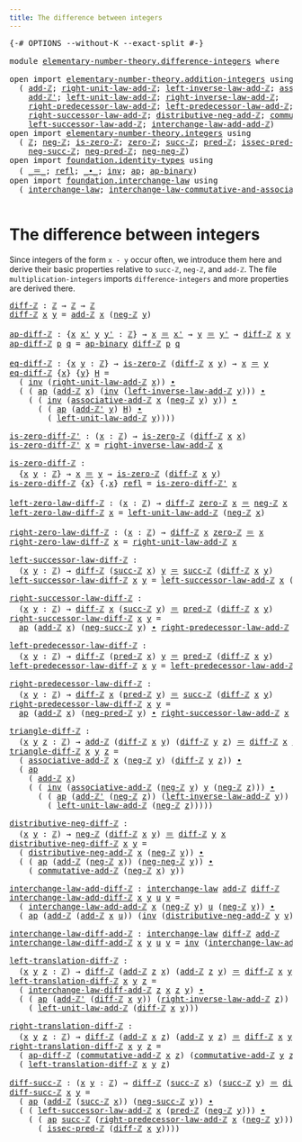```yaml
---
title: The difference between integers
---
```


<pre class="Agda"><a id="57" class="Symbol">{-#</a> <a id="61" class="Keyword">OPTIONS</a> <a id="69" class="Pragma">--without-K</a> <a id="81" class="Pragma">--exact-split</a> <a id="95" class="Symbol">#-}</a>

<a id="100" class="Keyword">module</a> <a id="107" href="elementary-number-theory.difference-integers.html" class="Module">elementary-number-theory.difference-integers</a> <a id="152" class="Keyword">where</a>

<a id="159" class="Keyword">open</a> <a id="164" class="Keyword">import</a> <a id="171" href="elementary-number-theory.addition-integers.html" class="Module">elementary-number-theory.addition-integers</a> <a id="214" class="Keyword">using</a>
  <a id="222" class="Symbol">(</a> <a id="224" href="elementary-number-theory.addition-integers.html#1505" class="Function">add-ℤ</a><a id="229" class="Symbol">;</a> <a id="231" href="elementary-number-theory.addition-integers.html#2048" class="Function">right-unit-law-add-ℤ</a><a id="251" class="Symbol">;</a> <a id="253" href="elementary-number-theory.addition-integers.html#7179" class="Function">left-inverse-law-add-ℤ</a><a id="275" class="Symbol">;</a> <a id="277" href="elementary-number-theory.addition-integers.html#5260" class="Function">associative-add-ℤ</a><a id="294" class="Symbol">;</a>
    <a id="300" href="elementary-number-theory.addition-integers.html#1739" class="Function">add-ℤ&#39;</a><a id="306" class="Symbol">;</a> <a id="308" href="elementary-number-theory.addition-integers.html#1957" class="Function">left-unit-law-add-ℤ</a><a id="327" class="Symbol">;</a> <a id="329" href="elementary-number-theory.addition-integers.html#7685" class="Function">right-inverse-law-add-ℤ</a><a id="352" class="Symbol">;</a>
    <a id="358" href="elementary-number-theory.addition-integers.html#2918" class="Function">right-predecessor-law-add-ℤ</a><a id="385" class="Symbol">;</a> <a id="387" href="elementary-number-theory.addition-integers.html#2441" class="Function">left-predecessor-law-add-ℤ</a><a id="413" class="Symbol">;</a>
    <a id="419" href="elementary-number-theory.addition-integers.html#4016" class="Function">right-successor-law-add-ℤ</a><a id="444" class="Symbol">;</a> <a id="446" href="elementary-number-theory.addition-integers.html#10015" class="Function">distributive-neg-add-ℤ</a><a id="468" class="Symbol">;</a> <a id="470" href="elementary-number-theory.addition-integers.html#6403" class="Function">commutative-add-ℤ</a><a id="487" class="Symbol">;</a>
    <a id="493" href="elementary-number-theory.addition-integers.html#3554" class="Function">left-successor-law-add-ℤ</a><a id="517" class="Symbol">;</a> <a id="519" href="elementary-number-theory.addition-integers.html#8631" class="Function">interchange-law-add-add-ℤ</a><a id="544" class="Symbol">)</a>
<a id="546" class="Keyword">open</a> <a id="551" class="Keyword">import</a> <a id="558" href="elementary-number-theory.integers.html" class="Module">elementary-number-theory.integers</a> <a id="592" class="Keyword">using</a>
  <a id="600" class="Symbol">(</a> <a id="602" href="elementary-number-theory.integers.html#1910" class="Function">ℤ</a><a id="603" class="Symbol">;</a> <a id="605" href="elementary-number-theory.integers.html#3929" class="Function">neg-ℤ</a><a id="610" class="Symbol">;</a> <a id="612" href="elementary-number-theory.integers.html#2199" class="Function">is-zero-ℤ</a><a id="621" class="Symbol">;</a> <a id="623" href="elementary-number-theory.integers.html#2163" class="Function">zero-ℤ</a><a id="629" class="Symbol">;</a> <a id="631" href="elementary-number-theory.integers.html#3504" class="Function">succ-ℤ</a><a id="637" class="Symbol">;</a> <a id="639" href="elementary-number-theory.integers.html#3657" class="Function">pred-ℤ</a><a id="645" class="Symbol">;</a> <a id="647" href="elementary-number-theory.integers.html#4381" class="Function">issec-pred-ℤ</a><a id="659" class="Symbol">;</a>
    <a id="665" href="elementary-number-theory.integers.html#6415" class="Function">neg-succ-ℤ</a><a id="675" class="Symbol">;</a> <a id="677" href="elementary-number-theory.integers.html#6216" class="Function">neg-pred-ℤ</a><a id="687" class="Symbol">;</a> <a id="689" href="elementary-number-theory.integers.html#5664" class="Function">neg-neg-ℤ</a><a id="698" class="Symbol">)</a>
<a id="700" class="Keyword">open</a> <a id="705" class="Keyword">import</a> <a id="712" href="foundation.identity-types.html" class="Module">foundation.identity-types</a> <a id="738" class="Keyword">using</a>
  <a id="746" class="Symbol">(</a> <a id="748" href="foundation-core.identity-types.html#1865" class="Function Operator">_＝_</a><a id="751" class="Symbol">;</a> <a id="753" href="foundation-core.identity-types.html#1820" class="InductiveConstructor">refl</a><a id="757" class="Symbol">;</a> <a id="759" href="foundation-core.identity-types.html#2425" class="Function Operator">_∙_</a><a id="762" class="Symbol">;</a> <a id="764" href="foundation-core.identity-types.html#2729" class="Function">inv</a><a id="767" class="Symbol">;</a> <a id="769" href="foundation-core.identity-types.html#4003" class="Function">ap</a><a id="771" class="Symbol">;</a> <a id="773" href="foundation-core.identity-types.html#7450" class="Function">ap-binary</a><a id="782" class="Symbol">)</a>
<a id="784" class="Keyword">open</a> <a id="789" class="Keyword">import</a> <a id="796" href="foundation.interchange-law.html" class="Module">foundation.interchange-law</a> <a id="823" class="Keyword">using</a>
  <a id="831" class="Symbol">(</a> <a id="833" href="foundation.interchange-law.html#1655" class="Function">interchange-law</a><a id="848" class="Symbol">;</a> <a id="850" href="foundation.interchange-law.html#1771" class="Function">interchange-law-commutative-and-associative</a><a id="893" class="Symbol">)</a>

</pre>
# The difference between integers

Since integers of the form `x - y` occur often, we introduce them here and derive their basic properties relative to `succ-ℤ`, `neg-ℤ`, and `add-ℤ`. The file `multiplication-integers` imports `difference-integers` and more properties are derived there.

<pre class="Agda"><a id="diff-ℤ"></a><a id="1194" href="elementary-number-theory.difference-integers.html#1194" class="Function">diff-ℤ</a> <a id="1201" class="Symbol">:</a> <a id="1203" href="elementary-number-theory.integers.html#1910" class="Function">ℤ</a> <a id="1205" class="Symbol">→</a> <a id="1207" href="elementary-number-theory.integers.html#1910" class="Function">ℤ</a> <a id="1209" class="Symbol">→</a> <a id="1211" href="elementary-number-theory.integers.html#1910" class="Function">ℤ</a>
<a id="1213" href="elementary-number-theory.difference-integers.html#1194" class="Function">diff-ℤ</a> <a id="1220" href="elementary-number-theory.difference-integers.html#1220" class="Bound">x</a> <a id="1222" href="elementary-number-theory.difference-integers.html#1222" class="Bound">y</a> <a id="1224" class="Symbol">=</a> <a id="1226" href="elementary-number-theory.addition-integers.html#1505" class="Function">add-ℤ</a> <a id="1232" href="elementary-number-theory.difference-integers.html#1220" class="Bound">x</a> <a id="1234" class="Symbol">(</a><a id="1235" href="elementary-number-theory.integers.html#3929" class="Function">neg-ℤ</a> <a id="1241" href="elementary-number-theory.difference-integers.html#1222" class="Bound">y</a><a id="1242" class="Symbol">)</a>

<a id="ap-diff-ℤ"></a><a id="1245" href="elementary-number-theory.difference-integers.html#1245" class="Function">ap-diff-ℤ</a> <a id="1255" class="Symbol">:</a> <a id="1257" class="Symbol">{</a><a id="1258" href="elementary-number-theory.difference-integers.html#1258" class="Bound">x</a> <a id="1260" href="elementary-number-theory.difference-integers.html#1260" class="Bound">x&#39;</a> <a id="1263" href="elementary-number-theory.difference-integers.html#1263" class="Bound">y</a> <a id="1265" href="elementary-number-theory.difference-integers.html#1265" class="Bound">y&#39;</a> <a id="1268" class="Symbol">:</a> <a id="1270" href="elementary-number-theory.integers.html#1910" class="Function">ℤ</a><a id="1271" class="Symbol">}</a> <a id="1273" class="Symbol">→</a> <a id="1275" href="elementary-number-theory.difference-integers.html#1258" class="Bound">x</a> <a id="1277" href="foundation-core.identity-types.html#1865" class="Function Operator">＝</a> <a id="1279" href="elementary-number-theory.difference-integers.html#1260" class="Bound">x&#39;</a> <a id="1282" class="Symbol">→</a> <a id="1284" href="elementary-number-theory.difference-integers.html#1263" class="Bound">y</a> <a id="1286" href="foundation-core.identity-types.html#1865" class="Function Operator">＝</a> <a id="1288" href="elementary-number-theory.difference-integers.html#1265" class="Bound">y&#39;</a> <a id="1291" class="Symbol">→</a> <a id="1293" href="elementary-number-theory.difference-integers.html#1194" class="Function">diff-ℤ</a> <a id="1300" href="elementary-number-theory.difference-integers.html#1258" class="Bound">x</a> <a id="1302" href="elementary-number-theory.difference-integers.html#1263" class="Bound">y</a> <a id="1304" href="foundation-core.identity-types.html#1865" class="Function Operator">＝</a> <a id="1306" href="elementary-number-theory.difference-integers.html#1194" class="Function">diff-ℤ</a> <a id="1313" href="elementary-number-theory.difference-integers.html#1260" class="Bound">x&#39;</a> <a id="1316" href="elementary-number-theory.difference-integers.html#1265" class="Bound">y&#39;</a>
<a id="1319" href="elementary-number-theory.difference-integers.html#1245" class="Function">ap-diff-ℤ</a> <a id="1329" href="elementary-number-theory.difference-integers.html#1329" class="Bound">p</a> <a id="1331" href="elementary-number-theory.difference-integers.html#1331" class="Bound">q</a> <a id="1333" class="Symbol">=</a> <a id="1335" href="foundation-core.identity-types.html#7450" class="Function">ap-binary</a> <a id="1345" href="elementary-number-theory.difference-integers.html#1194" class="Function">diff-ℤ</a> <a id="1352" href="elementary-number-theory.difference-integers.html#1329" class="Bound">p</a> <a id="1354" href="elementary-number-theory.difference-integers.html#1331" class="Bound">q</a>

<a id="eq-diff-ℤ"></a><a id="1357" href="elementary-number-theory.difference-integers.html#1357" class="Function">eq-diff-ℤ</a> <a id="1367" class="Symbol">:</a> <a id="1369" class="Symbol">{</a><a id="1370" href="elementary-number-theory.difference-integers.html#1370" class="Bound">x</a> <a id="1372" href="elementary-number-theory.difference-integers.html#1372" class="Bound">y</a> <a id="1374" class="Symbol">:</a> <a id="1376" href="elementary-number-theory.integers.html#1910" class="Function">ℤ</a><a id="1377" class="Symbol">}</a> <a id="1379" class="Symbol">→</a> <a id="1381" href="elementary-number-theory.integers.html#2199" class="Function">is-zero-ℤ</a> <a id="1391" class="Symbol">(</a><a id="1392" href="elementary-number-theory.difference-integers.html#1194" class="Function">diff-ℤ</a> <a id="1399" href="elementary-number-theory.difference-integers.html#1370" class="Bound">x</a> <a id="1401" href="elementary-number-theory.difference-integers.html#1372" class="Bound">y</a><a id="1402" class="Symbol">)</a> <a id="1404" class="Symbol">→</a> <a id="1406" href="elementary-number-theory.difference-integers.html#1370" class="Bound">x</a> <a id="1408" href="foundation-core.identity-types.html#1865" class="Function Operator">＝</a> <a id="1410" href="elementary-number-theory.difference-integers.html#1372" class="Bound">y</a>
<a id="1412" href="elementary-number-theory.difference-integers.html#1357" class="Function">eq-diff-ℤ</a> <a id="1422" class="Symbol">{</a><a id="1423" href="elementary-number-theory.difference-integers.html#1423" class="Bound">x</a><a id="1424" class="Symbol">}</a> <a id="1426" class="Symbol">{</a><a id="1427" href="elementary-number-theory.difference-integers.html#1427" class="Bound">y</a><a id="1428" class="Symbol">}</a> <a id="1430" href="elementary-number-theory.difference-integers.html#1430" class="Bound">H</a> <a id="1432" class="Symbol">=</a>
  <a id="1436" class="Symbol">(</a> <a id="1438" href="foundation-core.identity-types.html#2729" class="Function">inv</a> <a id="1442" class="Symbol">(</a><a id="1443" href="elementary-number-theory.addition-integers.html#2048" class="Function">right-unit-law-add-ℤ</a> <a id="1464" href="elementary-number-theory.difference-integers.html#1423" class="Bound">x</a><a id="1465" class="Symbol">))</a> <a id="1468" href="foundation-core.identity-types.html#2425" class="Function Operator">∙</a>
  <a id="1472" class="Symbol">(</a> <a id="1474" class="Symbol">(</a> <a id="1476" href="foundation-core.identity-types.html#4003" class="Function">ap</a> <a id="1479" class="Symbol">(</a><a id="1480" href="elementary-number-theory.addition-integers.html#1505" class="Function">add-ℤ</a> <a id="1486" href="elementary-number-theory.difference-integers.html#1423" class="Bound">x</a><a id="1487" class="Symbol">)</a> <a id="1489" class="Symbol">(</a><a id="1490" href="foundation-core.identity-types.html#2729" class="Function">inv</a> <a id="1494" class="Symbol">(</a><a id="1495" href="elementary-number-theory.addition-integers.html#7179" class="Function">left-inverse-law-add-ℤ</a> <a id="1518" href="elementary-number-theory.difference-integers.html#1427" class="Bound">y</a><a id="1519" class="Symbol">)))</a> <a id="1523" href="foundation-core.identity-types.html#2425" class="Function Operator">∙</a>
    <a id="1529" class="Symbol">(</a> <a id="1531" class="Symbol">(</a> <a id="1533" href="foundation-core.identity-types.html#2729" class="Function">inv</a> <a id="1537" class="Symbol">(</a><a id="1538" href="elementary-number-theory.addition-integers.html#5260" class="Function">associative-add-ℤ</a> <a id="1556" href="elementary-number-theory.difference-integers.html#1423" class="Bound">x</a> <a id="1558" class="Symbol">(</a><a id="1559" href="elementary-number-theory.integers.html#3929" class="Function">neg-ℤ</a> <a id="1565" href="elementary-number-theory.difference-integers.html#1427" class="Bound">y</a><a id="1566" class="Symbol">)</a> <a id="1568" href="elementary-number-theory.difference-integers.html#1427" class="Bound">y</a><a id="1569" class="Symbol">))</a> <a id="1572" href="foundation-core.identity-types.html#2425" class="Function Operator">∙</a>
      <a id="1580" class="Symbol">(</a> <a id="1582" class="Symbol">(</a> <a id="1584" href="foundation-core.identity-types.html#4003" class="Function">ap</a> <a id="1587" class="Symbol">(</a><a id="1588" href="elementary-number-theory.addition-integers.html#1739" class="Function">add-ℤ&#39;</a> <a id="1595" href="elementary-number-theory.difference-integers.html#1427" class="Bound">y</a><a id="1596" class="Symbol">)</a> <a id="1598" href="elementary-number-theory.difference-integers.html#1430" class="Bound">H</a><a id="1599" class="Symbol">)</a> <a id="1601" href="foundation-core.identity-types.html#2425" class="Function Operator">∙</a>
        <a id="1611" class="Symbol">(</a> <a id="1613" href="elementary-number-theory.addition-integers.html#1957" class="Function">left-unit-law-add-ℤ</a> <a id="1633" href="elementary-number-theory.difference-integers.html#1427" class="Bound">y</a><a id="1634" class="Symbol">))))</a>

<a id="is-zero-diff-ℤ&#39;"></a><a id="1640" href="elementary-number-theory.difference-integers.html#1640" class="Function">is-zero-diff-ℤ&#39;</a> <a id="1656" class="Symbol">:</a> <a id="1658" class="Symbol">(</a><a id="1659" href="elementary-number-theory.difference-integers.html#1659" class="Bound">x</a> <a id="1661" class="Symbol">:</a> <a id="1663" href="elementary-number-theory.integers.html#1910" class="Function">ℤ</a><a id="1664" class="Symbol">)</a> <a id="1666" class="Symbol">→</a> <a id="1668" href="elementary-number-theory.integers.html#2199" class="Function">is-zero-ℤ</a> <a id="1678" class="Symbol">(</a><a id="1679" href="elementary-number-theory.difference-integers.html#1194" class="Function">diff-ℤ</a> <a id="1686" href="elementary-number-theory.difference-integers.html#1659" class="Bound">x</a> <a id="1688" href="elementary-number-theory.difference-integers.html#1659" class="Bound">x</a><a id="1689" class="Symbol">)</a>
<a id="1691" href="elementary-number-theory.difference-integers.html#1640" class="Function">is-zero-diff-ℤ&#39;</a> <a id="1707" href="elementary-number-theory.difference-integers.html#1707" class="Bound">x</a> <a id="1709" class="Symbol">=</a> <a id="1711" href="elementary-number-theory.addition-integers.html#7685" class="Function">right-inverse-law-add-ℤ</a> <a id="1735" href="elementary-number-theory.difference-integers.html#1707" class="Bound">x</a>

<a id="is-zero-diff-ℤ"></a><a id="1738" href="elementary-number-theory.difference-integers.html#1738" class="Function">is-zero-diff-ℤ</a> <a id="1753" class="Symbol">:</a>
  <a id="1757" class="Symbol">{</a><a id="1758" href="elementary-number-theory.difference-integers.html#1758" class="Bound">x</a> <a id="1760" href="elementary-number-theory.difference-integers.html#1760" class="Bound">y</a> <a id="1762" class="Symbol">:</a> <a id="1764" href="elementary-number-theory.integers.html#1910" class="Function">ℤ</a><a id="1765" class="Symbol">}</a> <a id="1767" class="Symbol">→</a> <a id="1769" href="elementary-number-theory.difference-integers.html#1758" class="Bound">x</a> <a id="1771" href="foundation-core.identity-types.html#1865" class="Function Operator">＝</a> <a id="1773" href="elementary-number-theory.difference-integers.html#1760" class="Bound">y</a> <a id="1775" class="Symbol">→</a> <a id="1777" href="elementary-number-theory.integers.html#2199" class="Function">is-zero-ℤ</a> <a id="1787" class="Symbol">(</a><a id="1788" href="elementary-number-theory.difference-integers.html#1194" class="Function">diff-ℤ</a> <a id="1795" href="elementary-number-theory.difference-integers.html#1758" class="Bound">x</a> <a id="1797" href="elementary-number-theory.difference-integers.html#1760" class="Bound">y</a><a id="1798" class="Symbol">)</a>
<a id="1800" href="elementary-number-theory.difference-integers.html#1738" class="Function">is-zero-diff-ℤ</a> <a id="1815" class="Symbol">{</a><a id="1816" href="elementary-number-theory.difference-integers.html#1816" class="Bound">x</a><a id="1817" class="Symbol">}</a> <a id="1819" class="Symbol">{</a><a id="1820" class="DottedPattern Symbol">.</a><a id="1821" href="elementary-number-theory.difference-integers.html#1816" class="DottedPattern Bound">x</a><a id="1822" class="Symbol">}</a> <a id="1824" href="foundation-core.identity-types.html#1820" class="InductiveConstructor">refl</a> <a id="1829" class="Symbol">=</a> <a id="1831" href="elementary-number-theory.difference-integers.html#1640" class="Function">is-zero-diff-ℤ&#39;</a> <a id="1847" href="elementary-number-theory.difference-integers.html#1816" class="Bound">x</a>

<a id="left-zero-law-diff-ℤ"></a><a id="1850" href="elementary-number-theory.difference-integers.html#1850" class="Function">left-zero-law-diff-ℤ</a> <a id="1871" class="Symbol">:</a> <a id="1873" class="Symbol">(</a><a id="1874" href="elementary-number-theory.difference-integers.html#1874" class="Bound">x</a> <a id="1876" class="Symbol">:</a> <a id="1878" href="elementary-number-theory.integers.html#1910" class="Function">ℤ</a><a id="1879" class="Symbol">)</a> <a id="1881" class="Symbol">→</a> <a id="1883" href="elementary-number-theory.difference-integers.html#1194" class="Function">diff-ℤ</a> <a id="1890" href="elementary-number-theory.integers.html#2163" class="Function">zero-ℤ</a> <a id="1897" href="elementary-number-theory.difference-integers.html#1874" class="Bound">x</a> <a id="1899" href="foundation-core.identity-types.html#1865" class="Function Operator">＝</a> <a id="1901" href="elementary-number-theory.integers.html#3929" class="Function">neg-ℤ</a> <a id="1907" href="elementary-number-theory.difference-integers.html#1874" class="Bound">x</a>
<a id="1909" href="elementary-number-theory.difference-integers.html#1850" class="Function">left-zero-law-diff-ℤ</a> <a id="1930" href="elementary-number-theory.difference-integers.html#1930" class="Bound">x</a> <a id="1932" class="Symbol">=</a> <a id="1934" href="elementary-number-theory.addition-integers.html#1957" class="Function">left-unit-law-add-ℤ</a> <a id="1954" class="Symbol">(</a><a id="1955" href="elementary-number-theory.integers.html#3929" class="Function">neg-ℤ</a> <a id="1961" href="elementary-number-theory.difference-integers.html#1930" class="Bound">x</a><a id="1962" class="Symbol">)</a>

<a id="right-zero-law-diff-ℤ"></a><a id="1965" href="elementary-number-theory.difference-integers.html#1965" class="Function">right-zero-law-diff-ℤ</a> <a id="1987" class="Symbol">:</a> <a id="1989" class="Symbol">(</a><a id="1990" href="elementary-number-theory.difference-integers.html#1990" class="Bound">x</a> <a id="1992" class="Symbol">:</a> <a id="1994" href="elementary-number-theory.integers.html#1910" class="Function">ℤ</a><a id="1995" class="Symbol">)</a> <a id="1997" class="Symbol">→</a> <a id="1999" href="elementary-number-theory.difference-integers.html#1194" class="Function">diff-ℤ</a> <a id="2006" href="elementary-number-theory.difference-integers.html#1990" class="Bound">x</a> <a id="2008" href="elementary-number-theory.integers.html#2163" class="Function">zero-ℤ</a> <a id="2015" href="foundation-core.identity-types.html#1865" class="Function Operator">＝</a> <a id="2017" href="elementary-number-theory.difference-integers.html#1990" class="Bound">x</a>
<a id="2019" href="elementary-number-theory.difference-integers.html#1965" class="Function">right-zero-law-diff-ℤ</a> <a id="2041" href="elementary-number-theory.difference-integers.html#2041" class="Bound">x</a> <a id="2043" class="Symbol">=</a> <a id="2045" href="elementary-number-theory.addition-integers.html#2048" class="Function">right-unit-law-add-ℤ</a> <a id="2066" href="elementary-number-theory.difference-integers.html#2041" class="Bound">x</a>

<a id="left-successor-law-diff-ℤ"></a><a id="2069" href="elementary-number-theory.difference-integers.html#2069" class="Function">left-successor-law-diff-ℤ</a> <a id="2095" class="Symbol">:</a>
  <a id="2099" class="Symbol">(</a><a id="2100" href="elementary-number-theory.difference-integers.html#2100" class="Bound">x</a> <a id="2102" href="elementary-number-theory.difference-integers.html#2102" class="Bound">y</a> <a id="2104" class="Symbol">:</a> <a id="2106" href="elementary-number-theory.integers.html#1910" class="Function">ℤ</a><a id="2107" class="Symbol">)</a> <a id="2109" class="Symbol">→</a> <a id="2111" href="elementary-number-theory.difference-integers.html#1194" class="Function">diff-ℤ</a> <a id="2118" class="Symbol">(</a><a id="2119" href="elementary-number-theory.integers.html#3504" class="Function">succ-ℤ</a> <a id="2126" href="elementary-number-theory.difference-integers.html#2100" class="Bound">x</a><a id="2127" class="Symbol">)</a> <a id="2129" href="elementary-number-theory.difference-integers.html#2102" class="Bound">y</a> <a id="2131" href="foundation-core.identity-types.html#1865" class="Function Operator">＝</a> <a id="2133" href="elementary-number-theory.integers.html#3504" class="Function">succ-ℤ</a> <a id="2140" class="Symbol">(</a><a id="2141" href="elementary-number-theory.difference-integers.html#1194" class="Function">diff-ℤ</a> <a id="2148" href="elementary-number-theory.difference-integers.html#2100" class="Bound">x</a> <a id="2150" href="elementary-number-theory.difference-integers.html#2102" class="Bound">y</a><a id="2151" class="Symbol">)</a>
<a id="2153" href="elementary-number-theory.difference-integers.html#2069" class="Function">left-successor-law-diff-ℤ</a> <a id="2179" href="elementary-number-theory.difference-integers.html#2179" class="Bound">x</a> <a id="2181" href="elementary-number-theory.difference-integers.html#2181" class="Bound">y</a> <a id="2183" class="Symbol">=</a> <a id="2185" href="elementary-number-theory.addition-integers.html#3554" class="Function">left-successor-law-add-ℤ</a> <a id="2210" href="elementary-number-theory.difference-integers.html#2179" class="Bound">x</a> <a id="2212" class="Symbol">(</a><a id="2213" href="elementary-number-theory.integers.html#3929" class="Function">neg-ℤ</a> <a id="2219" href="elementary-number-theory.difference-integers.html#2181" class="Bound">y</a><a id="2220" class="Symbol">)</a>

<a id="right-successor-law-diff-ℤ"></a><a id="2223" href="elementary-number-theory.difference-integers.html#2223" class="Function">right-successor-law-diff-ℤ</a> <a id="2250" class="Symbol">:</a>
  <a id="2254" class="Symbol">(</a><a id="2255" href="elementary-number-theory.difference-integers.html#2255" class="Bound">x</a> <a id="2257" href="elementary-number-theory.difference-integers.html#2257" class="Bound">y</a> <a id="2259" class="Symbol">:</a> <a id="2261" href="elementary-number-theory.integers.html#1910" class="Function">ℤ</a><a id="2262" class="Symbol">)</a> <a id="2264" class="Symbol">→</a> <a id="2266" href="elementary-number-theory.difference-integers.html#1194" class="Function">diff-ℤ</a> <a id="2273" href="elementary-number-theory.difference-integers.html#2255" class="Bound">x</a> <a id="2275" class="Symbol">(</a><a id="2276" href="elementary-number-theory.integers.html#3504" class="Function">succ-ℤ</a> <a id="2283" href="elementary-number-theory.difference-integers.html#2257" class="Bound">y</a><a id="2284" class="Symbol">)</a> <a id="2286" href="foundation-core.identity-types.html#1865" class="Function Operator">＝</a> <a id="2288" href="elementary-number-theory.integers.html#3657" class="Function">pred-ℤ</a> <a id="2295" class="Symbol">(</a><a id="2296" href="elementary-number-theory.difference-integers.html#1194" class="Function">diff-ℤ</a> <a id="2303" href="elementary-number-theory.difference-integers.html#2255" class="Bound">x</a> <a id="2305" href="elementary-number-theory.difference-integers.html#2257" class="Bound">y</a><a id="2306" class="Symbol">)</a>
<a id="2308" href="elementary-number-theory.difference-integers.html#2223" class="Function">right-successor-law-diff-ℤ</a> <a id="2335" href="elementary-number-theory.difference-integers.html#2335" class="Bound">x</a> <a id="2337" href="elementary-number-theory.difference-integers.html#2337" class="Bound">y</a> <a id="2339" class="Symbol">=</a>
  <a id="2343" href="foundation-core.identity-types.html#4003" class="Function">ap</a> <a id="2346" class="Symbol">(</a><a id="2347" href="elementary-number-theory.addition-integers.html#1505" class="Function">add-ℤ</a> <a id="2353" href="elementary-number-theory.difference-integers.html#2335" class="Bound">x</a><a id="2354" class="Symbol">)</a> <a id="2356" class="Symbol">(</a><a id="2357" href="elementary-number-theory.integers.html#6415" class="Function">neg-succ-ℤ</a> <a id="2368" href="elementary-number-theory.difference-integers.html#2337" class="Bound">y</a><a id="2369" class="Symbol">)</a> <a id="2371" href="foundation-core.identity-types.html#2425" class="Function Operator">∙</a> <a id="2373" href="elementary-number-theory.addition-integers.html#2918" class="Function">right-predecessor-law-add-ℤ</a> <a id="2401" href="elementary-number-theory.difference-integers.html#2335" class="Bound">x</a> <a id="2403" class="Symbol">(</a><a id="2404" href="elementary-number-theory.integers.html#3929" class="Function">neg-ℤ</a> <a id="2410" href="elementary-number-theory.difference-integers.html#2337" class="Bound">y</a><a id="2411" class="Symbol">)</a>

<a id="left-predecessor-law-diff-ℤ"></a><a id="2414" href="elementary-number-theory.difference-integers.html#2414" class="Function">left-predecessor-law-diff-ℤ</a> <a id="2442" class="Symbol">:</a>
  <a id="2446" class="Symbol">(</a><a id="2447" href="elementary-number-theory.difference-integers.html#2447" class="Bound">x</a> <a id="2449" href="elementary-number-theory.difference-integers.html#2449" class="Bound">y</a> <a id="2451" class="Symbol">:</a> <a id="2453" href="elementary-number-theory.integers.html#1910" class="Function">ℤ</a><a id="2454" class="Symbol">)</a> <a id="2456" class="Symbol">→</a> <a id="2458" href="elementary-number-theory.difference-integers.html#1194" class="Function">diff-ℤ</a> <a id="2465" class="Symbol">(</a><a id="2466" href="elementary-number-theory.integers.html#3657" class="Function">pred-ℤ</a> <a id="2473" href="elementary-number-theory.difference-integers.html#2447" class="Bound">x</a><a id="2474" class="Symbol">)</a> <a id="2476" href="elementary-number-theory.difference-integers.html#2449" class="Bound">y</a> <a id="2478" href="foundation-core.identity-types.html#1865" class="Function Operator">＝</a> <a id="2480" href="elementary-number-theory.integers.html#3657" class="Function">pred-ℤ</a> <a id="2487" class="Symbol">(</a><a id="2488" href="elementary-number-theory.difference-integers.html#1194" class="Function">diff-ℤ</a> <a id="2495" href="elementary-number-theory.difference-integers.html#2447" class="Bound">x</a> <a id="2497" href="elementary-number-theory.difference-integers.html#2449" class="Bound">y</a><a id="2498" class="Symbol">)</a>
<a id="2500" href="elementary-number-theory.difference-integers.html#2414" class="Function">left-predecessor-law-diff-ℤ</a> <a id="2528" href="elementary-number-theory.difference-integers.html#2528" class="Bound">x</a> <a id="2530" href="elementary-number-theory.difference-integers.html#2530" class="Bound">y</a> <a id="2532" class="Symbol">=</a> <a id="2534" href="elementary-number-theory.addition-integers.html#2441" class="Function">left-predecessor-law-add-ℤ</a> <a id="2561" href="elementary-number-theory.difference-integers.html#2528" class="Bound">x</a> <a id="2563" class="Symbol">(</a><a id="2564" href="elementary-number-theory.integers.html#3929" class="Function">neg-ℤ</a> <a id="2570" href="elementary-number-theory.difference-integers.html#2530" class="Bound">y</a><a id="2571" class="Symbol">)</a>

<a id="right-predecessor-law-diff-ℤ"></a><a id="2574" href="elementary-number-theory.difference-integers.html#2574" class="Function">right-predecessor-law-diff-ℤ</a> <a id="2603" class="Symbol">:</a>
  <a id="2607" class="Symbol">(</a><a id="2608" href="elementary-number-theory.difference-integers.html#2608" class="Bound">x</a> <a id="2610" href="elementary-number-theory.difference-integers.html#2610" class="Bound">y</a> <a id="2612" class="Symbol">:</a> <a id="2614" href="elementary-number-theory.integers.html#1910" class="Function">ℤ</a><a id="2615" class="Symbol">)</a> <a id="2617" class="Symbol">→</a> <a id="2619" href="elementary-number-theory.difference-integers.html#1194" class="Function">diff-ℤ</a> <a id="2626" href="elementary-number-theory.difference-integers.html#2608" class="Bound">x</a> <a id="2628" class="Symbol">(</a><a id="2629" href="elementary-number-theory.integers.html#3657" class="Function">pred-ℤ</a> <a id="2636" href="elementary-number-theory.difference-integers.html#2610" class="Bound">y</a><a id="2637" class="Symbol">)</a> <a id="2639" href="foundation-core.identity-types.html#1865" class="Function Operator">＝</a> <a id="2641" href="elementary-number-theory.integers.html#3504" class="Function">succ-ℤ</a> <a id="2648" class="Symbol">(</a><a id="2649" href="elementary-number-theory.difference-integers.html#1194" class="Function">diff-ℤ</a> <a id="2656" href="elementary-number-theory.difference-integers.html#2608" class="Bound">x</a> <a id="2658" href="elementary-number-theory.difference-integers.html#2610" class="Bound">y</a><a id="2659" class="Symbol">)</a>
<a id="2661" href="elementary-number-theory.difference-integers.html#2574" class="Function">right-predecessor-law-diff-ℤ</a> <a id="2690" href="elementary-number-theory.difference-integers.html#2690" class="Bound">x</a> <a id="2692" href="elementary-number-theory.difference-integers.html#2692" class="Bound">y</a> <a id="2694" class="Symbol">=</a>
  <a id="2698" href="foundation-core.identity-types.html#4003" class="Function">ap</a> <a id="2701" class="Symbol">(</a><a id="2702" href="elementary-number-theory.addition-integers.html#1505" class="Function">add-ℤ</a> <a id="2708" href="elementary-number-theory.difference-integers.html#2690" class="Bound">x</a><a id="2709" class="Symbol">)</a> <a id="2711" class="Symbol">(</a><a id="2712" href="elementary-number-theory.integers.html#6216" class="Function">neg-pred-ℤ</a> <a id="2723" href="elementary-number-theory.difference-integers.html#2692" class="Bound">y</a><a id="2724" class="Symbol">)</a> <a id="2726" href="foundation-core.identity-types.html#2425" class="Function Operator">∙</a> <a id="2728" href="elementary-number-theory.addition-integers.html#4016" class="Function">right-successor-law-add-ℤ</a> <a id="2754" href="elementary-number-theory.difference-integers.html#2690" class="Bound">x</a> <a id="2756" class="Symbol">(</a><a id="2757" href="elementary-number-theory.integers.html#3929" class="Function">neg-ℤ</a> <a id="2763" href="elementary-number-theory.difference-integers.html#2692" class="Bound">y</a><a id="2764" class="Symbol">)</a>

<a id="triangle-diff-ℤ"></a><a id="2767" href="elementary-number-theory.difference-integers.html#2767" class="Function">triangle-diff-ℤ</a> <a id="2783" class="Symbol">:</a>
  <a id="2787" class="Symbol">(</a><a id="2788" href="elementary-number-theory.difference-integers.html#2788" class="Bound">x</a> <a id="2790" href="elementary-number-theory.difference-integers.html#2790" class="Bound">y</a> <a id="2792" href="elementary-number-theory.difference-integers.html#2792" class="Bound">z</a> <a id="2794" class="Symbol">:</a> <a id="2796" href="elementary-number-theory.integers.html#1910" class="Function">ℤ</a><a id="2797" class="Symbol">)</a> <a id="2799" class="Symbol">→</a> <a id="2801" href="elementary-number-theory.addition-integers.html#1505" class="Function">add-ℤ</a> <a id="2807" class="Symbol">(</a><a id="2808" href="elementary-number-theory.difference-integers.html#1194" class="Function">diff-ℤ</a> <a id="2815" href="elementary-number-theory.difference-integers.html#2788" class="Bound">x</a> <a id="2817" href="elementary-number-theory.difference-integers.html#2790" class="Bound">y</a><a id="2818" class="Symbol">)</a> <a id="2820" class="Symbol">(</a><a id="2821" href="elementary-number-theory.difference-integers.html#1194" class="Function">diff-ℤ</a> <a id="2828" href="elementary-number-theory.difference-integers.html#2790" class="Bound">y</a> <a id="2830" href="elementary-number-theory.difference-integers.html#2792" class="Bound">z</a><a id="2831" class="Symbol">)</a> <a id="2833" href="foundation-core.identity-types.html#1865" class="Function Operator">＝</a> <a id="2835" href="elementary-number-theory.difference-integers.html#1194" class="Function">diff-ℤ</a> <a id="2842" href="elementary-number-theory.difference-integers.html#2788" class="Bound">x</a> <a id="2844" href="elementary-number-theory.difference-integers.html#2792" class="Bound">z</a>
<a id="2846" href="elementary-number-theory.difference-integers.html#2767" class="Function">triangle-diff-ℤ</a> <a id="2862" href="elementary-number-theory.difference-integers.html#2862" class="Bound">x</a> <a id="2864" href="elementary-number-theory.difference-integers.html#2864" class="Bound">y</a> <a id="2866" href="elementary-number-theory.difference-integers.html#2866" class="Bound">z</a> <a id="2868" class="Symbol">=</a>
  <a id="2872" class="Symbol">(</a> <a id="2874" href="elementary-number-theory.addition-integers.html#5260" class="Function">associative-add-ℤ</a> <a id="2892" href="elementary-number-theory.difference-integers.html#2862" class="Bound">x</a> <a id="2894" class="Symbol">(</a><a id="2895" href="elementary-number-theory.integers.html#3929" class="Function">neg-ℤ</a> <a id="2901" href="elementary-number-theory.difference-integers.html#2864" class="Bound">y</a><a id="2902" class="Symbol">)</a> <a id="2904" class="Symbol">(</a><a id="2905" href="elementary-number-theory.difference-integers.html#1194" class="Function">diff-ℤ</a> <a id="2912" href="elementary-number-theory.difference-integers.html#2864" class="Bound">y</a> <a id="2914" href="elementary-number-theory.difference-integers.html#2866" class="Bound">z</a><a id="2915" class="Symbol">))</a> <a id="2918" href="foundation-core.identity-types.html#2425" class="Function Operator">∙</a>
  <a id="2922" class="Symbol">(</a> <a id="2924" href="foundation-core.identity-types.html#4003" class="Function">ap</a>
    <a id="2931" class="Symbol">(</a> <a id="2933" href="elementary-number-theory.addition-integers.html#1505" class="Function">add-ℤ</a> <a id="2939" href="elementary-number-theory.difference-integers.html#2862" class="Bound">x</a><a id="2940" class="Symbol">)</a>
    <a id="2946" class="Symbol">(</a> <a id="2948" class="Symbol">(</a> <a id="2950" href="foundation-core.identity-types.html#2729" class="Function">inv</a> <a id="2954" class="Symbol">(</a><a id="2955" href="elementary-number-theory.addition-integers.html#5260" class="Function">associative-add-ℤ</a> <a id="2973" class="Symbol">(</a><a id="2974" href="elementary-number-theory.integers.html#3929" class="Function">neg-ℤ</a> <a id="2980" href="elementary-number-theory.difference-integers.html#2864" class="Bound">y</a><a id="2981" class="Symbol">)</a> <a id="2983" href="elementary-number-theory.difference-integers.html#2864" class="Bound">y</a> <a id="2985" class="Symbol">(</a><a id="2986" href="elementary-number-theory.integers.html#3929" class="Function">neg-ℤ</a> <a id="2992" href="elementary-number-theory.difference-integers.html#2866" class="Bound">z</a><a id="2993" class="Symbol">)))</a> <a id="2997" href="foundation-core.identity-types.html#2425" class="Function Operator">∙</a>
      <a id="3005" class="Symbol">(</a> <a id="3007" class="Symbol">(</a> <a id="3009" href="foundation-core.identity-types.html#4003" class="Function">ap</a> <a id="3012" class="Symbol">(</a><a id="3013" href="elementary-number-theory.addition-integers.html#1739" class="Function">add-ℤ&#39;</a> <a id="3020" class="Symbol">(</a><a id="3021" href="elementary-number-theory.integers.html#3929" class="Function">neg-ℤ</a> <a id="3027" href="elementary-number-theory.difference-integers.html#2866" class="Bound">z</a><a id="3028" class="Symbol">))</a> <a id="3031" class="Symbol">(</a><a id="3032" href="elementary-number-theory.addition-integers.html#7179" class="Function">left-inverse-law-add-ℤ</a> <a id="3055" href="elementary-number-theory.difference-integers.html#2864" class="Bound">y</a><a id="3056" class="Symbol">))</a> <a id="3059" href="foundation-core.identity-types.html#2425" class="Function Operator">∙</a>
        <a id="3069" class="Symbol">(</a> <a id="3071" href="elementary-number-theory.addition-integers.html#1957" class="Function">left-unit-law-add-ℤ</a> <a id="3091" class="Symbol">(</a><a id="3092" href="elementary-number-theory.integers.html#3929" class="Function">neg-ℤ</a> <a id="3098" href="elementary-number-theory.difference-integers.html#2866" class="Bound">z</a><a id="3099" class="Symbol">)))))</a>

<a id="distributive-neg-diff-ℤ"></a><a id="3106" href="elementary-number-theory.difference-integers.html#3106" class="Function">distributive-neg-diff-ℤ</a> <a id="3130" class="Symbol">:</a>
  <a id="3134" class="Symbol">(</a><a id="3135" href="elementary-number-theory.difference-integers.html#3135" class="Bound">x</a> <a id="3137" href="elementary-number-theory.difference-integers.html#3137" class="Bound">y</a> <a id="3139" class="Symbol">:</a> <a id="3141" href="elementary-number-theory.integers.html#1910" class="Function">ℤ</a><a id="3142" class="Symbol">)</a> <a id="3144" class="Symbol">→</a> <a id="3146" href="elementary-number-theory.integers.html#3929" class="Function">neg-ℤ</a> <a id="3152" class="Symbol">(</a><a id="3153" href="elementary-number-theory.difference-integers.html#1194" class="Function">diff-ℤ</a> <a id="3160" href="elementary-number-theory.difference-integers.html#3135" class="Bound">x</a> <a id="3162" href="elementary-number-theory.difference-integers.html#3137" class="Bound">y</a><a id="3163" class="Symbol">)</a> <a id="3165" href="foundation-core.identity-types.html#1865" class="Function Operator">＝</a> <a id="3167" href="elementary-number-theory.difference-integers.html#1194" class="Function">diff-ℤ</a> <a id="3174" href="elementary-number-theory.difference-integers.html#3137" class="Bound">y</a> <a id="3176" href="elementary-number-theory.difference-integers.html#3135" class="Bound">x</a>
<a id="3178" href="elementary-number-theory.difference-integers.html#3106" class="Function">distributive-neg-diff-ℤ</a> <a id="3202" href="elementary-number-theory.difference-integers.html#3202" class="Bound">x</a> <a id="3204" href="elementary-number-theory.difference-integers.html#3204" class="Bound">y</a> <a id="3206" class="Symbol">=</a>
  <a id="3210" class="Symbol">(</a> <a id="3212" href="elementary-number-theory.addition-integers.html#10015" class="Function">distributive-neg-add-ℤ</a> <a id="3235" href="elementary-number-theory.difference-integers.html#3202" class="Bound">x</a> <a id="3237" class="Symbol">(</a><a id="3238" href="elementary-number-theory.integers.html#3929" class="Function">neg-ℤ</a> <a id="3244" href="elementary-number-theory.difference-integers.html#3204" class="Bound">y</a><a id="3245" class="Symbol">))</a> <a id="3248" href="foundation-core.identity-types.html#2425" class="Function Operator">∙</a>
  <a id="3252" class="Symbol">(</a> <a id="3254" class="Symbol">(</a> <a id="3256" href="foundation-core.identity-types.html#4003" class="Function">ap</a> <a id="3259" class="Symbol">(</a><a id="3260" href="elementary-number-theory.addition-integers.html#1505" class="Function">add-ℤ</a> <a id="3266" class="Symbol">(</a><a id="3267" href="elementary-number-theory.integers.html#3929" class="Function">neg-ℤ</a> <a id="3273" href="elementary-number-theory.difference-integers.html#3202" class="Bound">x</a><a id="3274" class="Symbol">))</a> <a id="3277" class="Symbol">(</a><a id="3278" href="elementary-number-theory.integers.html#5664" class="Function">neg-neg-ℤ</a> <a id="3288" href="elementary-number-theory.difference-integers.html#3204" class="Bound">y</a><a id="3289" class="Symbol">))</a> <a id="3292" href="foundation-core.identity-types.html#2425" class="Function Operator">∙</a>
    <a id="3298" class="Symbol">(</a> <a id="3300" href="elementary-number-theory.addition-integers.html#6403" class="Function">commutative-add-ℤ</a> <a id="3318" class="Symbol">(</a><a id="3319" href="elementary-number-theory.integers.html#3929" class="Function">neg-ℤ</a> <a id="3325" href="elementary-number-theory.difference-integers.html#3202" class="Bound">x</a><a id="3326" class="Symbol">)</a> <a id="3328" href="elementary-number-theory.difference-integers.html#3204" class="Bound">y</a><a id="3329" class="Symbol">))</a>

<a id="interchange-law-add-diff-ℤ"></a><a id="3333" href="elementary-number-theory.difference-integers.html#3333" class="Function">interchange-law-add-diff-ℤ</a> <a id="3360" class="Symbol">:</a> <a id="3362" href="foundation.interchange-law.html#1655" class="Function">interchange-law</a> <a id="3378" href="elementary-number-theory.addition-integers.html#1505" class="Function">add-ℤ</a> <a id="3384" href="elementary-number-theory.difference-integers.html#1194" class="Function">diff-ℤ</a>
<a id="3391" href="elementary-number-theory.difference-integers.html#3333" class="Function">interchange-law-add-diff-ℤ</a> <a id="3418" href="elementary-number-theory.difference-integers.html#3418" class="Bound">x</a> <a id="3420" href="elementary-number-theory.difference-integers.html#3420" class="Bound">y</a> <a id="3422" href="elementary-number-theory.difference-integers.html#3422" class="Bound">u</a> <a id="3424" href="elementary-number-theory.difference-integers.html#3424" class="Bound">v</a> <a id="3426" class="Symbol">=</a>
  <a id="3430" class="Symbol">(</a> <a id="3432" href="elementary-number-theory.addition-integers.html#8631" class="Function">interchange-law-add-add-ℤ</a> <a id="3458" href="elementary-number-theory.difference-integers.html#3418" class="Bound">x</a> <a id="3460" class="Symbol">(</a><a id="3461" href="elementary-number-theory.integers.html#3929" class="Function">neg-ℤ</a> <a id="3467" href="elementary-number-theory.difference-integers.html#3420" class="Bound">y</a><a id="3468" class="Symbol">)</a> <a id="3470" href="elementary-number-theory.difference-integers.html#3422" class="Bound">u</a> <a id="3472" class="Symbol">(</a><a id="3473" href="elementary-number-theory.integers.html#3929" class="Function">neg-ℤ</a> <a id="3479" href="elementary-number-theory.difference-integers.html#3424" class="Bound">v</a><a id="3480" class="Symbol">))</a> <a id="3483" href="foundation-core.identity-types.html#2425" class="Function Operator">∙</a>
  <a id="3487" class="Symbol">(</a> <a id="3489" href="foundation-core.identity-types.html#4003" class="Function">ap</a> <a id="3492" class="Symbol">(</a><a id="3493" href="elementary-number-theory.addition-integers.html#1505" class="Function">add-ℤ</a> <a id="3499" class="Symbol">(</a><a id="3500" href="elementary-number-theory.addition-integers.html#1505" class="Function">add-ℤ</a> <a id="3506" href="elementary-number-theory.difference-integers.html#3418" class="Bound">x</a> <a id="3508" href="elementary-number-theory.difference-integers.html#3422" class="Bound">u</a><a id="3509" class="Symbol">))</a> <a id="3512" class="Symbol">(</a><a id="3513" href="foundation-core.identity-types.html#2729" class="Function">inv</a> <a id="3517" class="Symbol">(</a><a id="3518" href="elementary-number-theory.addition-integers.html#10015" class="Function">distributive-neg-add-ℤ</a> <a id="3541" href="elementary-number-theory.difference-integers.html#3420" class="Bound">y</a> <a id="3543" href="elementary-number-theory.difference-integers.html#3424" class="Bound">v</a><a id="3544" class="Symbol">)))</a>

<a id="interchange-law-diff-add-ℤ"></a><a id="3549" href="elementary-number-theory.difference-integers.html#3549" class="Function">interchange-law-diff-add-ℤ</a> <a id="3576" class="Symbol">:</a> <a id="3578" href="foundation.interchange-law.html#1655" class="Function">interchange-law</a> <a id="3594" href="elementary-number-theory.difference-integers.html#1194" class="Function">diff-ℤ</a> <a id="3601" href="elementary-number-theory.addition-integers.html#1505" class="Function">add-ℤ</a>
<a id="3607" href="elementary-number-theory.difference-integers.html#3549" class="Function">interchange-law-diff-add-ℤ</a> <a id="3634" href="elementary-number-theory.difference-integers.html#3634" class="Bound">x</a> <a id="3636" href="elementary-number-theory.difference-integers.html#3636" class="Bound">y</a> <a id="3638" href="elementary-number-theory.difference-integers.html#3638" class="Bound">u</a> <a id="3640" href="elementary-number-theory.difference-integers.html#3640" class="Bound">v</a> <a id="3642" class="Symbol">=</a> <a id="3644" href="foundation-core.identity-types.html#2729" class="Function">inv</a> <a id="3648" class="Symbol">(</a><a id="3649" href="elementary-number-theory.difference-integers.html#3333" class="Function">interchange-law-add-diff-ℤ</a> <a id="3676" href="elementary-number-theory.difference-integers.html#3634" class="Bound">x</a> <a id="3678" href="elementary-number-theory.difference-integers.html#3638" class="Bound">u</a> <a id="3680" href="elementary-number-theory.difference-integers.html#3636" class="Bound">y</a> <a id="3682" href="elementary-number-theory.difference-integers.html#3640" class="Bound">v</a><a id="3683" class="Symbol">)</a>

<a id="left-translation-diff-ℤ"></a><a id="3686" href="elementary-number-theory.difference-integers.html#3686" class="Function">left-translation-diff-ℤ</a> <a id="3710" class="Symbol">:</a>
  <a id="3714" class="Symbol">(</a><a id="3715" href="elementary-number-theory.difference-integers.html#3715" class="Bound">x</a> <a id="3717" href="elementary-number-theory.difference-integers.html#3717" class="Bound">y</a> <a id="3719" href="elementary-number-theory.difference-integers.html#3719" class="Bound">z</a> <a id="3721" class="Symbol">:</a> <a id="3723" href="elementary-number-theory.integers.html#1910" class="Function">ℤ</a><a id="3724" class="Symbol">)</a> <a id="3726" class="Symbol">→</a> <a id="3728" href="elementary-number-theory.difference-integers.html#1194" class="Function">diff-ℤ</a> <a id="3735" class="Symbol">(</a><a id="3736" href="elementary-number-theory.addition-integers.html#1505" class="Function">add-ℤ</a> <a id="3742" href="elementary-number-theory.difference-integers.html#3719" class="Bound">z</a> <a id="3744" href="elementary-number-theory.difference-integers.html#3715" class="Bound">x</a><a id="3745" class="Symbol">)</a> <a id="3747" class="Symbol">(</a><a id="3748" href="elementary-number-theory.addition-integers.html#1505" class="Function">add-ℤ</a> <a id="3754" href="elementary-number-theory.difference-integers.html#3719" class="Bound">z</a> <a id="3756" href="elementary-number-theory.difference-integers.html#3717" class="Bound">y</a><a id="3757" class="Symbol">)</a> <a id="3759" href="foundation-core.identity-types.html#1865" class="Function Operator">＝</a> <a id="3761" href="elementary-number-theory.difference-integers.html#1194" class="Function">diff-ℤ</a> <a id="3768" href="elementary-number-theory.difference-integers.html#3715" class="Bound">x</a> <a id="3770" href="elementary-number-theory.difference-integers.html#3717" class="Bound">y</a>
<a id="3772" href="elementary-number-theory.difference-integers.html#3686" class="Function">left-translation-diff-ℤ</a> <a id="3796" href="elementary-number-theory.difference-integers.html#3796" class="Bound">x</a> <a id="3798" href="elementary-number-theory.difference-integers.html#3798" class="Bound">y</a> <a id="3800" href="elementary-number-theory.difference-integers.html#3800" class="Bound">z</a> <a id="3802" class="Symbol">=</a>
  <a id="3806" class="Symbol">(</a> <a id="3808" href="elementary-number-theory.difference-integers.html#3549" class="Function">interchange-law-diff-add-ℤ</a> <a id="3835" href="elementary-number-theory.difference-integers.html#3800" class="Bound">z</a> <a id="3837" href="elementary-number-theory.difference-integers.html#3796" class="Bound">x</a> <a id="3839" href="elementary-number-theory.difference-integers.html#3800" class="Bound">z</a> <a id="3841" href="elementary-number-theory.difference-integers.html#3798" class="Bound">y</a><a id="3842" class="Symbol">)</a> <a id="3844" href="foundation-core.identity-types.html#2425" class="Function Operator">∙</a>
  <a id="3848" class="Symbol">(</a> <a id="3850" class="Symbol">(</a> <a id="3852" href="foundation-core.identity-types.html#4003" class="Function">ap</a> <a id="3855" class="Symbol">(</a><a id="3856" href="elementary-number-theory.addition-integers.html#1739" class="Function">add-ℤ&#39;</a> <a id="3863" class="Symbol">(</a><a id="3864" href="elementary-number-theory.difference-integers.html#1194" class="Function">diff-ℤ</a> <a id="3871" href="elementary-number-theory.difference-integers.html#3796" class="Bound">x</a> <a id="3873" href="elementary-number-theory.difference-integers.html#3798" class="Bound">y</a><a id="3874" class="Symbol">))</a> <a id="3877" class="Symbol">(</a><a id="3878" href="elementary-number-theory.addition-integers.html#7685" class="Function">right-inverse-law-add-ℤ</a> <a id="3902" href="elementary-number-theory.difference-integers.html#3800" class="Bound">z</a><a id="3903" class="Symbol">))</a> <a id="3906" href="foundation-core.identity-types.html#2425" class="Function Operator">∙</a>
    <a id="3912" class="Symbol">(</a> <a id="3914" href="elementary-number-theory.addition-integers.html#1957" class="Function">left-unit-law-add-ℤ</a> <a id="3934" class="Symbol">(</a><a id="3935" href="elementary-number-theory.difference-integers.html#1194" class="Function">diff-ℤ</a> <a id="3942" href="elementary-number-theory.difference-integers.html#3796" class="Bound">x</a> <a id="3944" href="elementary-number-theory.difference-integers.html#3798" class="Bound">y</a><a id="3945" class="Symbol">)))</a>

<a id="right-translation-diff-ℤ"></a><a id="3950" href="elementary-number-theory.difference-integers.html#3950" class="Function">right-translation-diff-ℤ</a> <a id="3975" class="Symbol">:</a>
  <a id="3979" class="Symbol">(</a><a id="3980" href="elementary-number-theory.difference-integers.html#3980" class="Bound">x</a> <a id="3982" href="elementary-number-theory.difference-integers.html#3982" class="Bound">y</a> <a id="3984" href="elementary-number-theory.difference-integers.html#3984" class="Bound">z</a> <a id="3986" class="Symbol">:</a> <a id="3988" href="elementary-number-theory.integers.html#1910" class="Function">ℤ</a><a id="3989" class="Symbol">)</a> <a id="3991" class="Symbol">→</a> <a id="3993" href="elementary-number-theory.difference-integers.html#1194" class="Function">diff-ℤ</a> <a id="4000" class="Symbol">(</a><a id="4001" href="elementary-number-theory.addition-integers.html#1505" class="Function">add-ℤ</a> <a id="4007" href="elementary-number-theory.difference-integers.html#3980" class="Bound">x</a> <a id="4009" href="elementary-number-theory.difference-integers.html#3984" class="Bound">z</a><a id="4010" class="Symbol">)</a> <a id="4012" class="Symbol">(</a><a id="4013" href="elementary-number-theory.addition-integers.html#1505" class="Function">add-ℤ</a> <a id="4019" href="elementary-number-theory.difference-integers.html#3982" class="Bound">y</a> <a id="4021" href="elementary-number-theory.difference-integers.html#3984" class="Bound">z</a><a id="4022" class="Symbol">)</a> <a id="4024" href="foundation-core.identity-types.html#1865" class="Function Operator">＝</a> <a id="4026" href="elementary-number-theory.difference-integers.html#1194" class="Function">diff-ℤ</a> <a id="4033" href="elementary-number-theory.difference-integers.html#3980" class="Bound">x</a> <a id="4035" href="elementary-number-theory.difference-integers.html#3982" class="Bound">y</a>
<a id="4037" href="elementary-number-theory.difference-integers.html#3950" class="Function">right-translation-diff-ℤ</a> <a id="4062" href="elementary-number-theory.difference-integers.html#4062" class="Bound">x</a> <a id="4064" href="elementary-number-theory.difference-integers.html#4064" class="Bound">y</a> <a id="4066" href="elementary-number-theory.difference-integers.html#4066" class="Bound">z</a> <a id="4068" class="Symbol">=</a>
  <a id="4072" class="Symbol">(</a> <a id="4074" href="elementary-number-theory.difference-integers.html#1245" class="Function">ap-diff-ℤ</a> <a id="4084" class="Symbol">(</a><a id="4085" href="elementary-number-theory.addition-integers.html#6403" class="Function">commutative-add-ℤ</a> <a id="4103" href="elementary-number-theory.difference-integers.html#4062" class="Bound">x</a> <a id="4105" href="elementary-number-theory.difference-integers.html#4066" class="Bound">z</a><a id="4106" class="Symbol">)</a> <a id="4108" class="Symbol">(</a><a id="4109" href="elementary-number-theory.addition-integers.html#6403" class="Function">commutative-add-ℤ</a> <a id="4127" href="elementary-number-theory.difference-integers.html#4064" class="Bound">y</a> <a id="4129" href="elementary-number-theory.difference-integers.html#4066" class="Bound">z</a><a id="4130" class="Symbol">))</a> <a id="4133" href="foundation-core.identity-types.html#2425" class="Function Operator">∙</a>
  <a id="4137" class="Symbol">(</a> <a id="4139" href="elementary-number-theory.difference-integers.html#3686" class="Function">left-translation-diff-ℤ</a> <a id="4163" href="elementary-number-theory.difference-integers.html#4062" class="Bound">x</a> <a id="4165" href="elementary-number-theory.difference-integers.html#4064" class="Bound">y</a> <a id="4167" href="elementary-number-theory.difference-integers.html#4066" class="Bound">z</a><a id="4168" class="Symbol">)</a>
</pre>
<pre class="Agda"><a id="diff-succ-ℤ"></a><a id="4183" href="elementary-number-theory.difference-integers.html#4183" class="Function">diff-succ-ℤ</a> <a id="4195" class="Symbol">:</a> <a id="4197" class="Symbol">(</a><a id="4198" href="elementary-number-theory.difference-integers.html#4198" class="Bound">x</a> <a id="4200" href="elementary-number-theory.difference-integers.html#4200" class="Bound">y</a> <a id="4202" class="Symbol">:</a> <a id="4204" href="elementary-number-theory.integers.html#1910" class="Function">ℤ</a><a id="4205" class="Symbol">)</a> <a id="4207" class="Symbol">→</a> <a id="4209" href="elementary-number-theory.difference-integers.html#1194" class="Function">diff-ℤ</a> <a id="4216" class="Symbol">(</a><a id="4217" href="elementary-number-theory.integers.html#3504" class="Function">succ-ℤ</a> <a id="4224" href="elementary-number-theory.difference-integers.html#4198" class="Bound">x</a><a id="4225" class="Symbol">)</a> <a id="4227" class="Symbol">(</a><a id="4228" href="elementary-number-theory.integers.html#3504" class="Function">succ-ℤ</a> <a id="4235" href="elementary-number-theory.difference-integers.html#4200" class="Bound">y</a><a id="4236" class="Symbol">)</a> <a id="4238" href="foundation-core.identity-types.html#1865" class="Function Operator">＝</a> <a id="4240" href="elementary-number-theory.difference-integers.html#1194" class="Function">diff-ℤ</a> <a id="4247" href="elementary-number-theory.difference-integers.html#4198" class="Bound">x</a> <a id="4249" href="elementary-number-theory.difference-integers.html#4200" class="Bound">y</a>
<a id="4251" href="elementary-number-theory.difference-integers.html#4183" class="Function">diff-succ-ℤ</a> <a id="4263" href="elementary-number-theory.difference-integers.html#4263" class="Bound">x</a> <a id="4265" href="elementary-number-theory.difference-integers.html#4265" class="Bound">y</a> <a id="4267" class="Symbol">=</a>
  <a id="4271" class="Symbol">(</a> <a id="4273" href="foundation-core.identity-types.html#4003" class="Function">ap</a> <a id="4276" class="Symbol">(</a><a id="4277" href="elementary-number-theory.addition-integers.html#1505" class="Function">add-ℤ</a> <a id="4283" class="Symbol">(</a><a id="4284" href="elementary-number-theory.integers.html#3504" class="Function">succ-ℤ</a> <a id="4291" href="elementary-number-theory.difference-integers.html#4263" class="Bound">x</a><a id="4292" class="Symbol">))</a> <a id="4295" class="Symbol">(</a><a id="4296" href="elementary-number-theory.integers.html#6415" class="Function">neg-succ-ℤ</a> <a id="4307" href="elementary-number-theory.difference-integers.html#4265" class="Bound">y</a><a id="4308" class="Symbol">))</a> <a id="4311" href="foundation-core.identity-types.html#2425" class="Function Operator">∙</a>
  <a id="4315" class="Symbol">(</a> <a id="4317" class="Symbol">(</a> <a id="4319" href="elementary-number-theory.addition-integers.html#3554" class="Function">left-successor-law-add-ℤ</a> <a id="4344" href="elementary-number-theory.difference-integers.html#4263" class="Bound">x</a> <a id="4346" class="Symbol">(</a><a id="4347" href="elementary-number-theory.integers.html#3657" class="Function">pred-ℤ</a> <a id="4354" class="Symbol">(</a><a id="4355" href="elementary-number-theory.integers.html#3929" class="Function">neg-ℤ</a> <a id="4361" href="elementary-number-theory.difference-integers.html#4265" class="Bound">y</a><a id="4362" class="Symbol">)))</a> <a id="4366" href="foundation-core.identity-types.html#2425" class="Function Operator">∙</a>
    <a id="4372" class="Symbol">(</a> <a id="4374" class="Symbol">(</a> <a id="4376" href="foundation-core.identity-types.html#4003" class="Function">ap</a> <a id="4379" href="elementary-number-theory.integers.html#3504" class="Function">succ-ℤ</a> <a id="4386" class="Symbol">(</a><a id="4387" href="elementary-number-theory.addition-integers.html#2918" class="Function">right-predecessor-law-add-ℤ</a> <a id="4415" href="elementary-number-theory.difference-integers.html#4263" class="Bound">x</a> <a id="4417" class="Symbol">(</a><a id="4418" href="elementary-number-theory.integers.html#3929" class="Function">neg-ℤ</a> <a id="4424" href="elementary-number-theory.difference-integers.html#4265" class="Bound">y</a><a id="4425" class="Symbol">)))</a> <a id="4429" href="foundation-core.identity-types.html#2425" class="Function Operator">∙</a>
      <a id="4437" class="Symbol">(</a> <a id="4439" href="elementary-number-theory.integers.html#4381" class="Function">issec-pred-ℤ</a> <a id="4452" class="Symbol">(</a><a id="4453" href="elementary-number-theory.difference-integers.html#1194" class="Function">diff-ℤ</a> <a id="4460" href="elementary-number-theory.difference-integers.html#4263" class="Bound">x</a> <a id="4462" href="elementary-number-theory.difference-integers.html#4265" class="Bound">y</a><a id="4463" class="Symbol">))))</a>
</pre>